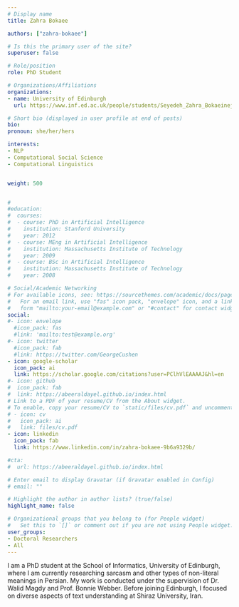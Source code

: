 ```yaml
---
# Display name
title: Zahra Bokaee		

authors: ["zahra-bokaee"]

# Is this the primary user of the site?
superuser: false

# Role/position
role: PhD Student

# Organizations/Affiliations
organizations:
- name: University of Edinburgh
  url: https://www.inf.ed.ac.uk/people/students/Seyedeh_Zahra_Bokaeinejadshirazimotlagh.html"

# Short bio (displayed in user profile at end of posts)
bio: 
pronoun: she/her/hers

interests: 
- NLP
- Computational Social Science
- Computational Linguistics


weight: 500


#
#education:
#  courses:
#  - course: PhD in Artificial Intelligence
#    institution: Stanford University
#    year: 2012
#  - course: MEng in Artificial Intelligence
#    institution: Massachusetts Institute of Technology
#    year: 2009
#  - course: BSc in Artificial Intelligence
#    institution: Massachusetts Institute of Technology
#    year: 2008

# Social/Academic Networking
# For available icons, see: https://sourcethemes.com/academic/docs/page-builder/#icons
#   For an email link, use "fas" icon pack, "envelope" icon, and a link in the
#   form "mailto:your-email@example.com" or "#contact" for contact widget.
social:
#- icon: envelope
  #icon_pack: fas
  #link: 'mailto:test@example.org'
#- icon: twitter
  #icon_pack: fab
  #link: https://twitter.com/GeorgeCushen
- icon: google-scholar
  icon_pack: ai
  link: https://scholar.google.com/citations?user=PClhVlEAAAAJ&hl=en
#- icon: github
#  icon_pack: fab
#  link: https://abeeraldayel.github.io/index.html
# Link to a PDF of your resume/CV from the About widget.
# To enable, copy your resume/CV to `static/files/cv.pdf` and uncomment the lines below.
# - icon: cv
#   icon_pack: ai
#   link: files/cv.pdf
- icon: linkedin
  icon_pack: fab
  link: https://www.linkedin.com/in/zahra-bokaee-9b6a9329b/

#cta:
#  url: https://abeeraldayel.github.io/index.html

# Enter email to display Gravatar (if Gravatar enabled in Config)
# email: ""

# Highlight the author in author lists? (true/false)
highlight_name: false

# Organizational groups that you belong to (for People widget)
#   Set this to `[]` or comment out if you are not using People widget.
user_groups:
- Doctoral Researchers 
- All 
---
```


I am a PhD student at the School of Informatics, University of Edinburgh, where I am currently researching sarcasm and other types of non-literal meanings in Persian. My work is conducted under the supervision of Dr. Walid Magdy and Prof. Bonnie Webber. Before joining Edinburgh, I focused on diverse aspects of text understanding at Shiraz University, Iran.		